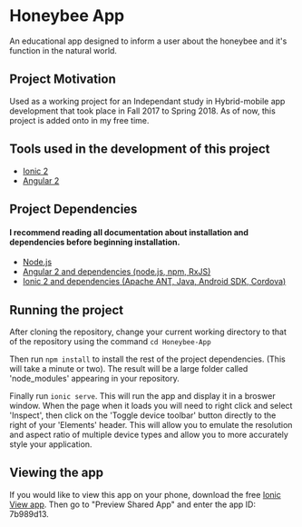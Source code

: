 # Honeybee App
An educational app designed to inform a user about the honeybee and it's function in the natural world.

## Project Motivation
Used as a working project for an Independant study in Hybrid-mobile app development that took place in Fall 2017 to Spring 2018. As of now, this project is added onto in my free time.

## Tools used in the development of this project
- <a href="https://ionicframework.com/">Ionic 2</a>
- <a href="https://angular.io">Angular 2</a>

## Project Dependencies
#### I recommend reading all documentation about installation and dependencies before beginning installation.
- <a href="https://nodejs.org/en/">Node.js</a>
- <a href="https://angular.io/guide/setup">Angular 2 and dependencies (node.js, npm, RxJS)</a>
- <a href="https://ionicframework.com/docs/v1/guide/installation.html">Ionic 2 and dependencies (Apache ANT, Java, Android SDK, Cordova)</a>

## Running the project
After cloning the repository, change your current working directory to that of the repository using the command `cd Honeybee-App`

Then run `npm install` to install the rest of the project dependencies. (This will take a minute or two). The result will be a large folder called 'node_modules' appearing in your repository.

Finally run `ionic serve`. This will run the app and display it in a broswer window. When the page when it loads you will need to right click and select 'Inspect', then click on the 'Toggle device toolbar' button directly to the right of your 'Elements' header. This will allow you to emulate the resolution and aspect ratio of multiple device types and allow you to more accurately style your application.


## Viewing the app
If you would like to view this app on your phone, download the free <a href="https://view.ionic.io/">Ionic View app</a>. Then go to "Preview Shared App" and enter the app ID: 7b989d13.
